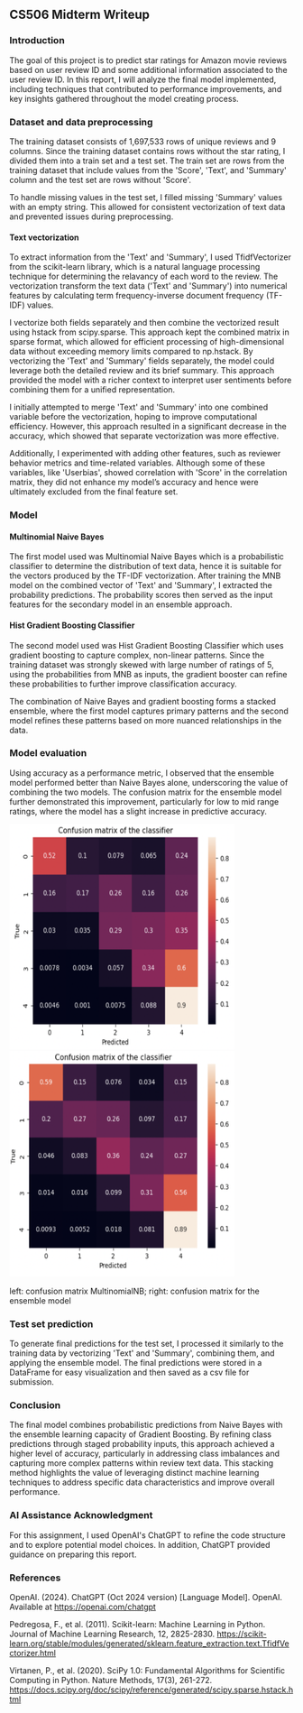 ## CS506 Midterm Writeup
### Introduction
The goal of this project is to predict star ratings for Amazon movie reviews based on user review ID and some additional information associated to the user review ID. In this report, I will analyze the final model implemented, including techniques that contributed to performance improvements, and key insights gathered throughout the model creating process.
### Dataset and data preprocessing
The training dataset consists of 1,697,533 rows of unique reviews and 9 columns. Since the training dataset contains rows without the star rating, I divided them into a train set and a test set. The train set are rows from the training dataset that include values from the 'Score', 'Text', and 'Summary' column and the test set are rows without 'Score'. 

To handle missing values in the test set, I filled missing 'Summary' values with an empty string. This allowed for consistent vectorization of text data and prevented issues during preprocessing.
#### Text vectorization
To extract information from the 'Text' and 'Summary', I used TfidfVectorizer from the scikit-learn library, which is a natural language processing technique for determining the relavancy of each word to the review. The vectorization transform the text data ('Text' and 'Summary') into numerical features by calculating term frequency-inverse document frequency (TF-IDF) values. 

I vectorize both fields separately and then combine the vectorized result using hstack from scipy.sparse. This approach kept the combined matrix in sparse format, which allowed for efficient processing of high-dimensional data without exceeding memory limits compared to np.hstack. By vectorizing the 'Text' and 'Summary' fields separately, the model could leverage both the detailed review and its brief summary. This approach provided the model with a richer context to interpret user sentiments before combining them for a unified representation.

I initially attempted to merge 'Text' and 'Summary' into one combined variable before the vectorization, hoping to improve computational efficiency. However, this approach resulted in a significant decrease in the accuracy, which showed that separate vectorization was more effective.

Additionally, I experimented with adding other features, such as reviewer behavior metrics and time-related variables. Although some of these variables, like 'Userbias', showed correlation with 'Score' in the correlation matrix, they did not enhance my model’s accuracy and hence were ultimately excluded from the final feature set. 

### Model
#### Multinomial Naive Bayes
The first model used was Multinomial Naive Bayes which is a probabilistic classifier to determine the distribution of text data, hence it is suitable for the vectors produced by the TF-IDF vectorization. 
After training the MNB model on the combined vector of 'Text' and 'Summary', I extracted the probability predictions. The probability scores then served as the input features for the secondary model in an ensemble approach.
#### Hist Gradient Boosting Classifier
The second model used was Hist Gradient Boosting Classifier which uses gradient boosting to capture complex, non-linear patterns. Since the training dataset was strongly skewed with large number of ratings of 5, using the probabilities from MNB as inputs, the gradient booster can refine these probabilities to further improve classification accuracy.

The combination of Naive Bayes and gradient boosting forms a stacked ensemble, where the first model captures primary patterns and the second model refines these patterns based on more nuanced relationships in the data.
### Model evaluation
Using accuracy as a performance metric, I observed that the ensemble model performed better than Naive Bayes alone, underscoring the value of combining the two models. The confusion matrix for the ensemble model further demonstrated this improvement, particularly for low to mid range ratings, where the model has a slight increase in predictive accuracy.

<img src="./cm-1.png" alt="cm-1" width="400" height="400" style="margin-right:40 px">  <img src="./cm-2.png" alt="cm-2" width="400" height="400">

left: confusion matrix MultinomialNB; right: confusion matrix for the ensemble model

### Test set prediction
To generate final predictions for the test set, I processed it similarly to the training data by vectorizing 'Text' and 'Summary', combining them, and applying the ensemble model. The final predictions were stored in a DataFrame for easy visualization and then saved as a csv file for submission.
### Conclusion
The final model combines probabilistic predictions from Naive Bayes with the ensemble learning capacity of Gradient Boosting. By refining class predictions through staged probability inputs, this approach achieved a higher level of accuracy, particularly in addressing class imbalances and capturing more complex patterns within review text data. This stacking method highlights the value of leveraging distinct machine learning techniques to address specific data characteristics and improve overall performance.
### AI Assistance Acknowledgment
For this assignment, I used OpenAI's ChatGPT to refine the code structure and to explore potential model choices. In addition, ChatGPT provided guidance on preparing this report.

### References
OpenAI. (2024). ChatGPT (Oct 2024 version) [Language Model]. OpenAI. Available at https://openai.com/chatgpt

Pedregosa, F., et al. (2011). Scikit-learn: Machine Learning in Python. Journal of Machine Learning Research, 12, 2825-2830. https://scikit-learn.org/stable/modules/generated/sklearn.feature_extraction.text.TfidfVectorizer.html

Virtanen, P., et al. (2020). SciPy 1.0: Fundamental Algorithms for Scientific Computing in Python. Nature Methods, 17(3), 261-272. https://docs.scipy.org/doc/scipy/reference/generated/scipy.sparse.hstack.html
